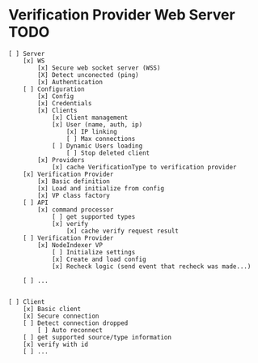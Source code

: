# Verification Provider Web Server TODO

    [ ] Server
        [x] WS
            [x] Secure web socket server (WSS)
            [X] Detect unconected (ping)
            [x] Authentication
        [ ] Configuration
            [x] Config
            [x] Credentials
            [x] Clients
                [x] Client management
                [x] User (name, auth, ip)
                    [x] IP linking
                    [ ] Max connections                
                [ ] Dynamic Users loading
                    [ ] Stop deleted client
            [x] Providers
                [x] cache VerificationType to verification provider
        [x] Verification Provider
            [x] Basic definition
            [x] Load and initialize from config
            [x] VP class factory
        [ ] API
            [x] command processor
                [ ] get supported types
                [x] verify
                    [x] cache verify request result
        [ ] Verification Provider
            [x] NodeIndexer VP
                [ ] Initialize settings
                [x] Create and load config
                [x] Recheck logic (send event that recheck was made...)

        [ ] ...
            
            
    [ ] Client
        [x] Basic client
        [x] Secure connection
        [ ] Detect connection dropped
            [ ] Auto reconnect
        [ ] get supported source/type information 
        [x] verify with id
        [ ] ...